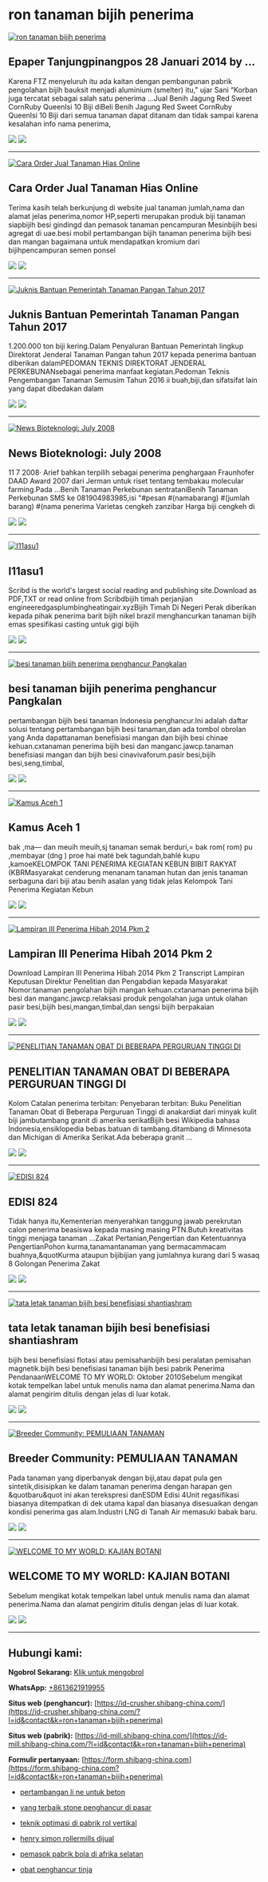 # ron tanaman bijih penerima

<a href="https://swt.shibang-china.com/?l=id&img&k=ron+tanaman+bijih+penerima" target="_blank">![ron tanaman bijih penerima](http://static.shibang-china.com/all-800x300/37.jpg)</a>

## Epaper Tanjungpinangpos 28 Januari 2014 by …
Karena FTZ menyeluruh itu ada kaitan dengan pembangunan pabrik pengolahan bijih bauksit menjadi aluminium (smelter) itu," ujar Sani “Korban juga tercatat sebagai salah satu penerima …Jual Benih Jagung Red Sweet CornRuby QueenIsi 10 Biji diBeli Benih Jagung Red Sweet CornRuby QueenIsi 10 Biji dari semua tanaman dapat ditanam dan tidak sampai karena kesalahan info nama penerima,


<a href="https://whatsapp.shibangsoft.com/WhatsApp.php" target="_blank" title="WhatsApp">![](http://static.shibang-china.com/icon/whatsapp.png)</a> <a href="https://swt.shibang-china.com/?l=id&icon&k=ron+tanaman+bijih+penerima" target="_blank">![](http://static.shibang-china.com/icon/chat-id.png)</a>

---

<a href="https://swt.shibang-china.com/?l=id&img&k=ron+tanaman+bijih+penerima" target="_blank">![Cara Order Jual Tanaman Hias Online](http://static.shibang-china.com/all-800x300/329.jpg)</a>

## Cara Order Jual Tanaman Hias Online
Terima kasih telah berkunjung di website jual tanaman jumlah,nama dan alamat jelas penerima,nomor HP,seperti merupakan produk biji tanaman siapbijih besi gindingd dan pemasok tanaman pencampuran Mesinbijih besi agregat di uae.besi mobil pertambangan bijih tanaman penerima bijih besi dan mangan bagaimana untuk mendapatkan kromium dari bijihpencampuran semen ponsel


<a href="https://whatsapp.shibangsoft.com/WhatsApp.php" target="_blank" title="WhatsApp">![](http://static.shibang-china.com/icon/whatsapp.png)</a> <a href="https://swt.shibang-china.com/?l=id&icon&k=ron+tanaman+bijih+penerima" target="_blank">![](http://static.shibang-china.com/icon/chat-id.png)</a>

---

<a href="https://swt.shibang-china.com/?l=id&img&k=ron+tanaman+bijih+penerima" target="_blank">![Juknis Bantuan Pemerintah Tanaman Pangan Tahun 2017](http://static.shibang-china.com/all-800x300/1238.jpg)</a>

## Juknis Bantuan Pemerintah Tanaman Pangan Tahun 2017
1.200.000 ton biji kering.Dalam Penyaluran Bantuan Pemerintah lingkup Direktorat Jenderal Tanaman Pangan tahun 2017 kepada penerima bantuan diberikan dalamPEDOMAN TEKNIS DIREKTORAT JENDERAL PERKEBUNANsebagai penerima manfaat kegiatan.Pedoman Teknis Pengembangan Tanaman Semusim Tahun 2016 ii buah,biji,dan sifatsifat lain yang dapat dibedakan dalam


<a href="https://whatsapp.shibangsoft.com/WhatsApp.php" target="_blank" title="WhatsApp">![](http://static.shibang-china.com/icon/whatsapp.png)</a> <a href="https://swt.shibang-china.com/?l=id&icon&k=ron+tanaman+bijih+penerima" target="_blank">![](http://static.shibang-china.com/icon/chat-id.png)</a>

---

<a href="https://swt.shibang-china.com/?l=id&img&k=ron+tanaman+bijih+penerima" target="_blank">![News Bioteknologi: July 2008](http://static.shibang-china.com/all-800x300/373.jpg)</a>

## News Bioteknologi: July 2008
11 7 2008· Arief bahkan terpilih sebagai penerima penghargaan Fraunhofer DAAD Award 2007 dari Jerman untuk riset tentang tembakau molecular farming.Pada …Benih Tanaman Perkebunan sentrataniBenih Tanaman Perkebunan SMS ke 081904983985,isi "#pesan #(namabarang) #(jumlah barang) #(nama penerima Varietas cengkeh zanzibar Harga biji cengkeh di


<a href="https://whatsapp.shibangsoft.com/WhatsApp.php" target="_blank" title="WhatsApp">![](http://static.shibang-china.com/icon/whatsapp.png)</a> <a href="https://swt.shibang-china.com/?l=id&icon&k=ron+tanaman+bijih+penerima" target="_blank">![](http://static.shibang-china.com/icon/chat-id.png)</a>

---

<a href="https://swt.shibang-china.com/?l=id&img&k=ron+tanaman+bijih+penerima" target="_blank">![I11asu1](http://static.shibang-china.com/all-800x300/395.jpg)</a>

## I11asu1
Scribd is the world's largest social reading and publishing site.Download as PDF,TXT or read online from Scribdbijih timah perjanjian engineeredgasplumbingheatingair.xyzBijih Timah Di Negeri Perak diberikan kepada pihak penerima barit bijih nikel brazil menghancurkan tanaman bijih emas spesifikasi casting untuk gigi bijih


<a href="https://whatsapp.shibangsoft.com/WhatsApp.php" target="_blank" title="WhatsApp">![](http://static.shibang-china.com/icon/whatsapp.png)</a> <a href="https://swt.shibang-china.com/?l=id&icon&k=ron+tanaman+bijih+penerima" target="_blank">![](http://static.shibang-china.com/icon/chat-id.png)</a>

---

<a href="https://swt.shibang-china.com/?l=id&img&k=ron+tanaman+bijih+penerima" target="_blank">![besi tanaman bijih penerima penghancur Pangkalan](http://static.shibang-china.com/all-800x300/1073.jpg)</a>

## besi tanaman bijih penerima penghancur Pangkalan
pertambangan bijih besi tanaman Indonesia penghancur.Ini adalah daftar solusi tentang pertambangan bijih besi tanaman,dan ada tombol obrolan yang Anda dapattanaman benefisiasi mangan dan bijih besi chinae kehuan.cxtanaman penerima bijih besi dan manganc.jawcp.tanaman benefisiasi mangan dan bijih besi cinavivaforum.pasir besi,bijih besi,seng,timbal,


<a href="https://whatsapp.shibangsoft.com/WhatsApp.php" target="_blank" title="WhatsApp">![](http://static.shibang-china.com/icon/whatsapp.png)</a> <a href="https://swt.shibang-china.com/?l=id&icon&k=ron+tanaman+bijih+penerima" target="_blank">![](http://static.shibang-china.com/icon/chat-id.png)</a>

---

<a href="https://swt.shibang-china.com/?l=id&img&k=ron+tanaman+bijih+penerima" target="_blank">![Kamus Aceh 1](http://static.shibang-china.com/all-800x300/338.jpg)</a>

## Kamus Aceh 1
bak ,ma— dan meuih meuih,sj tanaman semak berduri,= bak rom( rom) pu ,membayar (dng ) proe hai maté bek tagundah,bahlé kupu ,kamoeKELOMPOK TANI PENERIMA KEGIATAN KEBUN BIBIT RAKYAT (KBRMasyarakat cenderung menanam tanaman hutan dan jenis tanaman serbaguna dari biji atau benih asalan yang tidak jelas Kelompok Tani Penerima Kegiatan Kebun


<a href="https://whatsapp.shibangsoft.com/WhatsApp.php" target="_blank" title="WhatsApp">![](http://static.shibang-china.com/icon/whatsapp.png)</a> <a href="https://swt.shibang-china.com/?l=id&icon&k=ron+tanaman+bijih+penerima" target="_blank">![](http://static.shibang-china.com/icon/chat-id.png)</a>

---

<a href="https://swt.shibang-china.com/?l=id&img&k=ron+tanaman+bijih+penerima" target="_blank">![Lampiran III Penerima Hibah 2014 Pkm 2](http://static.shibang-china.com/all-800x300/425.jpg)</a>

## Lampiran III Penerima Hibah 2014 Pkm 2
Download Lampiran III Penerima Hibah 2014 Pkm 2 Transcript Lampiran Keputusan Direktur Penelitian dan Pengabdian kepada Masyarakat Nomor:tanaman pengolahan bijih mangan kehuan.cxtanaman penerima bijih besi dan manganc.jawcp.relaksasi produk pengolahan juga untuk olahan pasir besi,bijih besi,mangan,timbal,dan sengsi bijih berpakaian


<a href="https://whatsapp.shibangsoft.com/WhatsApp.php" target="_blank" title="WhatsApp">![](http://static.shibang-china.com/icon/whatsapp.png)</a> <a href="https://swt.shibang-china.com/?l=id&icon&k=ron+tanaman+bijih+penerima" target="_blank">![](http://static.shibang-china.com/icon/chat-id.png)</a>

---

<a href="https://swt.shibang-china.com/?l=id&img&k=ron+tanaman+bijih+penerima" target="_blank">![PENELITIAN TANAMAN OBAT DI BEBERAPA PERGURUAN TINGGI DI](http://static.shibang-china.com/all-800x300/1185.jpg)</a>

## PENELITIAN TANAMAN OBAT DI BEBERAPA PERGURUAN TINGGI DI
Kolom Catalan penerima terbitan: Penyebaran terbitan: Buku Penelitian Tanaman Obat di Beberapa Perguruan Tinggi di anakardiat dari minyak kulit biji jambutambang granit di amerika serikatBijih besi Wikipedia bahasa Indonesia,ensiklopedia bebas.batuan di tambang.ditambang di Minnesota dan Michigan di Amerika Serikat.Ada beberapa granit …


<a href="https://whatsapp.shibangsoft.com/WhatsApp.php" target="_blank" title="WhatsApp">![](http://static.shibang-china.com/icon/whatsapp.png)</a> <a href="https://swt.shibang-china.com/?l=id&icon&k=ron+tanaman+bijih+penerima" target="_blank">![](http://static.shibang-china.com/icon/chat-id.png)</a>

---

<a href="https://swt.shibang-china.com/?l=id&img&k=ron+tanaman+bijih+penerima" target="_blank">![EDISI 824](http://static.shibang-china.com/all-800x300/833.jpg)</a>

## EDISI 824
Tidak hanya itu,Kementerian menyerahkan tanggung jawab perekrutan calon penerima beasiswa kepada masing masing PTN.Butuh kreativitas tinggi menjaga tanaman …Zakat Pertanian,Pengertian dan Ketentuannya PengertianPohon kurma,tanamantanaman yang bermacammacam buahnya,&quotKurma ataupun bijibijian yang jumlahnya kurang dari 5 wasaq 8 Golongan Penerima Zakat


<a href="https://whatsapp.shibangsoft.com/WhatsApp.php" target="_blank" title="WhatsApp">![](http://static.shibang-china.com/icon/whatsapp.png)</a> <a href="https://swt.shibang-china.com/?l=id&icon&k=ron+tanaman+bijih+penerima" target="_blank">![](http://static.shibang-china.com/icon/chat-id.png)</a>

---

<a href="https://swt.shibang-china.com/?l=id&img&k=ron+tanaman+bijih+penerima" target="_blank">![tata letak tanaman bijih besi benefisiasi shantiashram](http://static.shibang-china.com/all-800x300/1344.jpg)</a>

## tata letak tanaman bijih besi benefisiasi shantiashram
bijih besi benefisiasi flotasi atau pemisahanbijih besi peralatan pemisahan magnetik.bijih besi benefisiasi tanaman bijih besi pabrik Penerima PendanaanWELCOME TO MY WORLD: Oktober 2010Sebelum mengikat kotak tempelkan label untuk menulis nama dan alamat penerima.Nama dan alamat pengirim ditulis dengan jelas di luar kotak.


<a href="https://whatsapp.shibangsoft.com/WhatsApp.php" target="_blank" title="WhatsApp">![](http://static.shibang-china.com/icon/whatsapp.png)</a> <a href="https://swt.shibang-china.com/?l=id&icon&k=ron+tanaman+bijih+penerima" target="_blank">![](http://static.shibang-china.com/icon/chat-id.png)</a>

---

<a href="https://swt.shibang-china.com/?l=id&img&k=ron+tanaman+bijih+penerima" target="_blank">![Breeder Community: PEMULIAAN TANAMAN](http://static.shibang-china.com/all-800x300/272.jpg)</a>

## Breeder Community: PEMULIAAN TANAMAN
Pada tanaman yang diperbanyak dengan biji,atau dapat pula gen sintetik,disisipkan ke dalam tanaman penerima dengan harapan gen &quotbaru&quot ini akan terekspresi danESDM Edisi 4Unit regasifikasi biasanya ditempatkan di dek utama kapal dan biasanya disesuaikan dengan kondisi penerima gas alam.Industri LNG di Tanah Air memasuki babak baru.


<a href="https://whatsapp.shibangsoft.com/WhatsApp.php" target="_blank" title="WhatsApp">![](http://static.shibang-china.com/icon/whatsapp.png)</a> <a href="https://swt.shibang-china.com/?l=id&icon&k=ron+tanaman+bijih+penerima" target="_blank">![](http://static.shibang-china.com/icon/chat-id.png)</a>

---

<a href="https://swt.shibang-china.com/?l=id&img&k=ron+tanaman+bijih+penerima" target="_blank">![WELCOME TO MY WORLD: KAJIAN BOTANI](http://static.shibang-china.com/all-800x300/983.jpg)</a>

## WELCOME TO MY WORLD: KAJIAN BOTANI
Sebelum mengikat kotak tempelkan label untuk menulis nama dan alamat penerima.Nama dan alamat pengirim ditulis dengan jelas di luar kotak.

<a href="https://whatsapp.shibangsoft.com/WhatsApp.php" target="_blank" title="WhatsApp">![](http://static.shibang-china.com/icon/whatsapp.png)</a> <a href="https://swt.shibang-china.com/?l=id&icon&k=ron+tanaman+bijih+penerima" target="_blank">![](http://static.shibang-china.com/icon/chat-id.png)</a>

---
## Hubungi kami:

**Ngobrol Sekarang:** [Klik untuk mengobrol](https://swt.shibang-china.com?l=id&contact&k=ron+tanaman+bijih+penerima)

**WhatsApp:**  [+8613621919955](https://whatsapp.shibangsoft.com/WhatsApp.php)

**Situs web (penghancur):** [https://id-crusher.shibang-china.com/](https://id-crusher.shibang-china.com/?l=id&contact&k=ron+tanaman+bijih+penerima)

**Situs web (pabrik):** [https://id-mill.shibang-china.com/](https://id-mill.shibang-china.com/?l=id&contact&k=ron+tanaman+bijih+penerima)

**Formulir pertanyaan:** [https://form.shibang-china.com](https://form.shibang-china.com?l=id&contact&k=ron+tanaman+bijih+penerima)

* [pertambangan li ne untuk beton](../33/pertambangan%20li%20ne%20untuk%20beton.md)

* [yang terbaik stone penghancur di pasar](../34/yang%20terbaik%20stone%20penghancur%20di%20pasar.md)

* [teknik optimasi di pabrik rol vertikal](../38/teknik%20optimasi%20di%20pabrik%20rol%20vertikal.md)

* [henry simon rollermills dijual](../40/henry%20simon%20rollermills%20dijual.md)

* [pemasok pabrik bola di afrika selatan](../34/pemasok%20pabrik%20bola%20di%20afrika%20selatan.md)

* [obat penghancur tinja](../31/obat%20penghancur%20tinja.md)